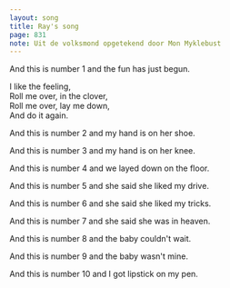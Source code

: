 ```yaml
---
layout: song
title: Ray's song
page: 831
note: Uit de volksmond opgetekend door Mon Myklebust
---
```


And this is number 1 and the fun has just begun.  

I like the feeling,  
Roll me over, in the clover,  
Roll me over, lay me down,  
And do it again.  

And this is number 2 and my hand is on her shoe.  

And this is number 3 and my hand is on her knee.  

And this is number 4 and we layed down on the floor.  

And this is number 5 and she said she liked my drive.  

And this is number 6 and she said she liked my tricks.  

And this is number 7 and she said she was in heaven.  

And this is number 8 and the baby couldn't wait.  

And this is number 9 and the baby wasn't mine.  

And this is number 10 and I got lipstick on my pen.  

